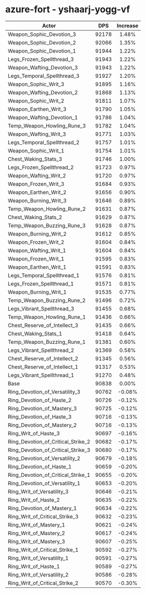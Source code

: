 # azure-fort - yshaarj-yogg-vf
| Actor | DPS | Increase |
|---|:---:|:---:|
|Weapon_Sophic_Devotion_3|92178|1.48%|
|Weapon_Sophic_Devotion_2|92066|1.35%|
|Weapon_Sophic_Devotion_1|91944|1.22%|
|Legs_Frozen_Spellthread_3|91943|1.22%|
|Weapon_Wafting_Devotion_3|91943|1.22%|
|Legs_Temporal_Spellthread_3|91927|1.20%|
|Weapon_Sophic_Writ_3|91895|1.16%|
|Weapon_Wafting_Devotion_2|91868|1.13%|
|Weapon_Sophic_Writ_2|91811|1.07%|
|Weapon_Earthen_Writ_3|91790|1.05%|
|Weapon_Wafting_Devotion_1|91786|1.04%|
|Temp_Weapon_Howling_Rune_3|91782|1.04%|
|Weapon_Wafting_Writ_3|91771|1.03%|
|Legs_Temporal_Spellthread_2|91757|1.01%|
|Weapon_Sophic_Writ_1|91754|1.01%|
|Chest_Waking_Stats_3|91746|1.00%|
|Legs_Frozen_Spellthread_2|91723|0.97%|
|Weapon_Wafting_Writ_2|91720|0.97%|
|Weapon_Frozen_Writ_3|91684|0.93%|
|Weapon_Earthen_Writ_2|91656|0.90%|
|Weapon_Burning_Writ_3|91646|0.89%|
|Temp_Weapon_Howling_Rune_2|91631|0.87%|
|Chest_Waking_Stats_2|91629|0.87%|
|Temp_Weapon_Buzzing_Rune_3|91628|0.87%|
|Weapon_Burning_Writ_2|91612|0.85%|
|Weapon_Frozen_Writ_2|91604|0.84%|
|Weapon_Wafting_Writ_1|91604|0.84%|
|Weapon_Frozen_Writ_1|91595|0.83%|
|Weapon_Earthen_Writ_1|91591|0.83%|
|Legs_Temporal_Spellthread_1|91576|0.81%|
|Legs_Frozen_Spellthread_1|91571|0.81%|
|Weapon_Burning_Writ_1|91535|0.77%|
|Temp_Weapon_Buzzing_Rune_2|91496|0.72%|
|Legs_Vibrant_Spellthread_3|91455|0.68%|
|Temp_Weapon_Howling_Rune_1|91436|0.66%|
|Chest_Reserve_of_Intellect_3|91435|0.66%|
|Chest_Waking_Stats_1|91418|0.64%|
|Temp_Weapon_Buzzing_Rune_1|91381|0.60%|
|Legs_Vibrant_Spellthread_2|91369|0.58%|
|Chest_Reserve_of_Intellect_2|91345|0.56%|
|Chest_Reserve_of_Intellect_1|91317|0.53%|
|Legs_Vibrant_Spellthread_1|91270|0.48%|
|Base|90838|0.00%|
|Ring_Devotion_of_Versatility_3|90762|-0.08%|
|Ring_Devotion_of_Haste_2|90726|-0.12%|
|Ring_Devotion_of_Mastery_3|90725|-0.12%|
|Ring_Devotion_of_Haste_3|90716|-0.13%|
|Ring_Devotion_of_Mastery_2|90716|-0.13%|
|Ring_Writ_of_Haste_3|90697|-0.16%|
|Ring_Devotion_of_Critical_Strike_2|90682|-0.17%|
|Ring_Devotion_of_Critical_Strike_3|90680|-0.17%|
|Ring_Devotion_of_Versatility_2|90679|-0.18%|
|Ring_Devotion_of_Haste_1|90659|-0.20%|
|Ring_Devotion_of_Critical_Strike_1|90655|-0.20%|
|Ring_Devotion_of_Versatility_1|90653|-0.20%|
|Ring_Writ_of_Versatility_3|90646|-0.21%|
|Ring_Writ_of_Haste_2|90635|-0.22%|
|Ring_Devotion_of_Mastery_1|90634|-0.22%|
|Ring_Writ_of_Critical_Strike_3|90632|-0.23%|
|Ring_Writ_of_Mastery_1|90621|-0.24%|
|Ring_Writ_of_Mastery_2|90617|-0.24%|
|Ring_Writ_of_Mastery_3|90607|-0.25%|
|Ring_Writ_of_Critical_Strike_1|90592|-0.27%|
|Ring_Writ_of_Versatility_1|90591|-0.27%|
|Ring_Writ_of_Haste_1|90589|-0.27%|
|Ring_Writ_of_Versatility_2|90586|-0.28%|
|Ring_Writ_of_Critical_Strike_2|90570|-0.30%|
